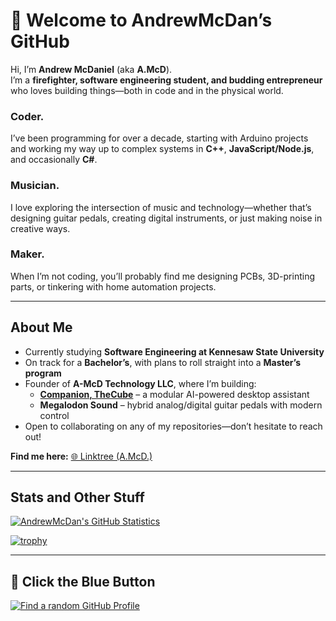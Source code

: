 # 👋 Welcome to AndrewMcDan’s GitHub  

Hi, I’m **Andrew McDaniel** (aka **A.McD**).  
I’m a **firefighter, software engineering student, and budding entrepreneur** who loves building things—both in code and in the physical world.  

### **Coder.** 
I’ve been programming for over a decade, starting with Arduino projects and working my way up to complex systems in **C++**, **JavaScript/Node.js**, and occasionally **C#**.  

### **Musician.** 
I love exploring the intersection of music and technology—whether that’s designing guitar pedals, creating digital instruments, or just making noise in creative ways.  

### **Maker.** 
When I’m not coding, you’ll probably find me designing PCBs, 3D-printing parts, or tinkering with home automation projects.  

---

## About Me  

- Currently studying **Software Engineering at Kennesaw State University**  
- On track for a **Bachelor’s**, with plans to roll straight into a **Master’s program**  
- Founder of **A-McD Technology LLC**, where I’m building:  
  - **[Companion, TheCube](https://github.com/Companion-TheCube)** – a modular AI-powered desktop assistant  
  - **Megalodon Sound** – hybrid analog/digital guitar pedals with modern control  
- Open to collaborating on any of my repositories—don’t hesitate to reach out!  

**Find me here:** [🌐 Linktree (A.McD.)](https://linktr.ee/a.mcd)

---

## Stats and Other Stuff  

[![AndrewMcDan's GitHub Statistics](https://github-readme-stats.vercel.app/api?username=andrewmcdan&count_private=true&show_icons=true&include_all_commits=true&theme=transparent)](https://github.com/andrewmcdan?tab=repositories)

[![trophy](https://github-profile-trophy.vercel.app/?username=andrewmcdan&theme=onedark)](https://github.com/ryo-ma/github-profile-trophy)

---

## 🎲 Click the Blue Button  

[![Find a random GitHub Profile](https://www.randos.online/u/andrewmcdan?theme=blue)](https://randos.online/u/andrewmcdan/next)
